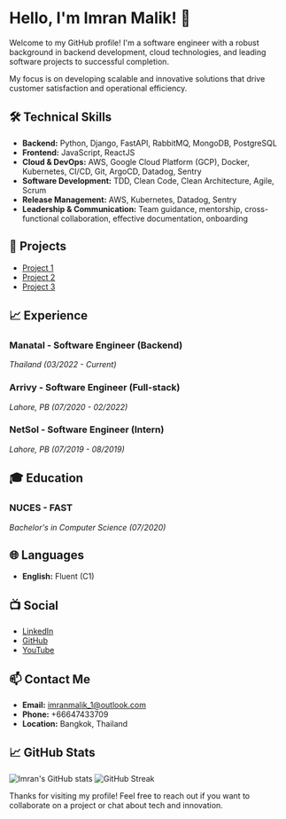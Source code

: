 # Hello, I'm Imran Malik! 👋

Welcome to my GitHub profile! I'm a software engineer with a robust background in backend development, cloud technologies,
and leading software projects to successful completion.

My focus is on developing scalable and innovative solutions that drive customer satisfaction and operational efficiency.

## 🛠 Technical Skills

- **Backend:** Python, Django, FastAPI, RabbitMQ, MongoDB, PostgreSQL
- **Frontend:** JavaScript, ReactJS
- **Cloud & DevOps:** AWS, Google Cloud Platform (GCP), Docker, Kubernetes, CI/CD, Git, ArgoCD, Datadog, Sentry
- **Software Development:** TDD, Clean Code, Clean Architecture, Agile, Scrum
- **Release Management:** AWS, Kubernetes, Datadog, Sentry
- **Leadership & Communication:** Team guidance, mentorship, cross-functional collaboration, effective documentation, onboarding

## 💼 Projects

- [Project 1](#) <!-- Add your project links here -->
- [Project 2](#)
- [Project 3](#)

## 📈 Experience

### Manatal - Software Engineer (Backend)
*Thailand (03/2022 - Current)*


### Arrivy - Software Engineer (Full-stack)
*Lahore, PB (07/2020 - 02/2022)*


### NetSol - Software Engineer (Intern)
*Lahore, PB (07/2019 - 08/2019)*

## 🎓 Education

### NUCES - FAST
*Bachelor's in Computer Science (07/2020)*

## 🌐 Languages

- **English:** Fluent (C1)

## 📺 Social

- [LinkedIn](https://www.linkedin.com/in/malikimran1/)
- [GitHub](https://github.com/ImranMalik-1/)
- [YouTube](https://www.youtube.com/@RamadhirAdventures) 

## 📫 Contact Me

- **Email:** [imranmalik_1@outlook.com](mailto:imranmalik_1@outlook.com)
- **Phone:** +66647433709
- **Location:** Bangkok, Thailand

## 📈 GitHub Stats

![Imran's GitHub stats](https://github-readme-stats.vercel.app/api?username=ImranMalik-1&show_icons=true&theme=radical)
![GitHub Streak](https://github-readme-streak-stats.herokuapp.com/?user=ImranMalik-1&theme=radical)



Thanks for visiting my profile! Feel free to reach out if you want to collaborate on a project or chat about tech and innovation.

